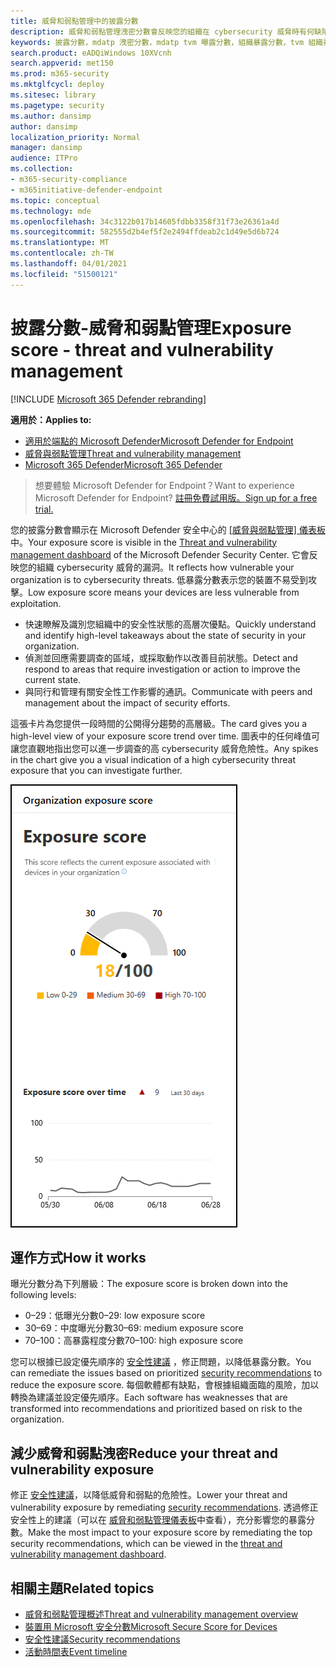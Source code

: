 ```yaml
---
title: 威脅和弱點管理中的披露分數
description: 威脅和弱點管理洩密分數會反映您的組織在 cybersecurity 威脅時有何缺陷。
keywords: 披露分數，mdatp 洩密分數，mdatp tvm 曝露分數，組織暴露分數，tvm 組織暴露分數，威脅和弱點管理，Microsoft Defender for Endpoint
search.product: eADQiWindows 10XVcnh
search.appverid: met150
ms.prod: m365-security
ms.mktglfcycl: deploy
ms.sitesec: library
ms.pagetype: security
ms.author: dansimp
author: dansimp
localization_priority: Normal
manager: dansimp
audience: ITPro
ms.collection:
- m365-security-compliance
- m365initiative-defender-endpoint
ms.topic: conceptual
ms.technology: mde
ms.openlocfilehash: 34c3122b017b14605fdbb3358f31f73e26361a4d
ms.sourcegitcommit: 582555d2b4ef5f2e2494ffdeab2c1d49e5d6b724
ms.translationtype: MT
ms.contentlocale: zh-TW
ms.lasthandoff: 04/01/2021
ms.locfileid: "51500121"
---
```

# <a name="exposure-score---threat-and-vulnerability-management"></a><span data-ttu-id="23c8c-104">披露分數-威脅和弱點管理</span><span class="sxs-lookup"><span data-stu-id="23c8c-104">Exposure score - threat and vulnerability management</span></span>

[!INCLUDE [Microsoft 365 Defender rebranding](../../includes/microsoft-defender.md)]

<span data-ttu-id="23c8c-105">**適用於：**</span><span class="sxs-lookup"><span data-stu-id="23c8c-105">**Applies to:**</span></span>

- [<span data-ttu-id="23c8c-106">適用於端點的 Microsoft Defender</span><span class="sxs-lookup"><span data-stu-id="23c8c-106">Microsoft Defender for Endpoint</span></span>](https://go.microsoft.com/fwlink/?linkid=2154037)
- [<span data-ttu-id="23c8c-107">威脅與弱點管理</span><span class="sxs-lookup"><span data-stu-id="23c8c-107">Threat and vulnerability management</span></span>](next-gen-threat-and-vuln-mgt.md)
- [<span data-ttu-id="23c8c-108">Microsoft 365 Defender</span><span class="sxs-lookup"><span data-stu-id="23c8c-108">Microsoft 365 Defender</span></span>](https://go.microsoft.com/fwlink/?linkid=2118804)

><span data-ttu-id="23c8c-109">想要體驗 Microsoft Defender for Endpoint？</span><span class="sxs-lookup"><span data-stu-id="23c8c-109">Want to experience Microsoft Defender for Endpoint?</span></span> [<span data-ttu-id="23c8c-110">註冊免費試用版。</span><span class="sxs-lookup"><span data-stu-id="23c8c-110">Sign up for a free trial.</span></span>](https://www.microsoft.com/microsoft-365/windows/microsoft-defender-atp?ocid=docs-wdatp-portaloverview-abovefoldlink)

<span data-ttu-id="23c8c-111">您的披露分數會顯示在 Microsoft Defender 安全中心的 [ [威脅與弱點管理] 儀表板](tvm-dashboard-insights.md) 中。</span><span class="sxs-lookup"><span data-stu-id="23c8c-111">Your exposure score is visible in the [Threat and vulnerability management dashboard](tvm-dashboard-insights.md) of the Microsoft Defender Security Center.</span></span> <span data-ttu-id="23c8c-112">它會反映您的組織 cybersecurity 威脅的漏洞。</span><span class="sxs-lookup"><span data-stu-id="23c8c-112">It reflects how vulnerable your organization is to cybersecurity threats.</span></span> <span data-ttu-id="23c8c-113">低暴露分數表示您的裝置不易受到攻擊。</span><span class="sxs-lookup"><span data-stu-id="23c8c-113">Low exposure score means your devices are less vulnerable from exploitation.</span></span>

- <span data-ttu-id="23c8c-114">快速瞭解及識別您組織中的安全性狀態的高層次優點。</span><span class="sxs-lookup"><span data-stu-id="23c8c-114">Quickly understand and identify high-level takeaways about the state of security in your organization.</span></span>
- <span data-ttu-id="23c8c-115">偵測並回應需要調查的區域，或採取動作以改善目前狀態。</span><span class="sxs-lookup"><span data-stu-id="23c8c-115">Detect and respond to areas that require investigation or action to improve the current state.</span></span>
- <span data-ttu-id="23c8c-116">與同行和管理有關安全性工作影響的通訊。</span><span class="sxs-lookup"><span data-stu-id="23c8c-116">Communicate with peers and management about the impact of security efforts.</span></span>

<span data-ttu-id="23c8c-117">這張卡片為您提供一段時間的公開得分趨勢的高層級。</span><span class="sxs-lookup"><span data-stu-id="23c8c-117">The card gives you a high-level view of your exposure score trend over time.</span></span> <span data-ttu-id="23c8c-118">圖表中的任何峰值可讓您直觀地指出您可以進一步調查的高 cybersecurity 威脅危險性。</span><span class="sxs-lookup"><span data-stu-id="23c8c-118">Any spikes in the chart give you a visual indication of a high cybersecurity threat exposure that you can investigate further.</span></span>

![披露分數卡片](images/tvm_exp_score.png)

## <a name="how-it-works"></a><span data-ttu-id="23c8c-120">運作方式</span><span class="sxs-lookup"><span data-stu-id="23c8c-120">How it works</span></span>

<span data-ttu-id="23c8c-121">曝光分數分為下列層級：</span><span class="sxs-lookup"><span data-stu-id="23c8c-121">The exposure score is broken down into the following levels:</span></span>

- <span data-ttu-id="23c8c-122">0–29：低曝光分數</span><span class="sxs-lookup"><span data-stu-id="23c8c-122">0–29: low exposure score</span></span>
- <span data-ttu-id="23c8c-123">30–69：中度曝光分數</span><span class="sxs-lookup"><span data-stu-id="23c8c-123">30–69: medium exposure score</span></span>
- <span data-ttu-id="23c8c-124">70–100：高暴露程度分數</span><span class="sxs-lookup"><span data-stu-id="23c8c-124">70–100: high exposure score</span></span>

<span data-ttu-id="23c8c-125">您可以根據已設定優先順序的 [安全性建議](tvm-security-recommendation.md) ，修正問題，以降低暴露分數。</span><span class="sxs-lookup"><span data-stu-id="23c8c-125">You can remediate the issues based on prioritized [security recommendations](tvm-security-recommendation.md) to reduce the exposure score.</span></span> <span data-ttu-id="23c8c-126">每個軟體都有缺點，會根據組織面臨的風險，加以轉換為建議並設定優先順序。</span><span class="sxs-lookup"><span data-stu-id="23c8c-126">Each software has weaknesses that are transformed into recommendations and prioritized based on risk to the organization.</span></span>

## <a name="reduce-your-threat-and-vulnerability-exposure"></a><span data-ttu-id="23c8c-127">減少威脅和弱點洩密</span><span class="sxs-lookup"><span data-stu-id="23c8c-127">Reduce your threat and vulnerability exposure</span></span>

<span data-ttu-id="23c8c-128">修正 [安全性建議](tvm-security-recommendation.md)，以降低威脅和弱點的危險性。</span><span class="sxs-lookup"><span data-stu-id="23c8c-128">Lower your threat and vulnerability exposure by remediating [security recommendations](tvm-security-recommendation.md).</span></span> <span data-ttu-id="23c8c-129">透過修正安全性上的建議（可以在 [威脅和弱點管理儀表板](tvm-dashboard-insights.md)中查看），充分影響您的暴露分數。</span><span class="sxs-lookup"><span data-stu-id="23c8c-129">Make the most impact to your exposure score by remediating the top security recommendations, which can be viewed in the [threat and vulnerability management dashboard](tvm-dashboard-insights.md).</span></span>

## <a name="related-topics"></a><span data-ttu-id="23c8c-130">相關主題</span><span class="sxs-lookup"><span data-stu-id="23c8c-130">Related topics</span></span>

- [<span data-ttu-id="23c8c-131">威脅和弱點管理概述</span><span class="sxs-lookup"><span data-stu-id="23c8c-131">Threat and vulnerability management overview</span></span>](next-gen-threat-and-vuln-mgt.md)
- [<span data-ttu-id="23c8c-132">裝置用 Microsoft 安全分數</span><span class="sxs-lookup"><span data-stu-id="23c8c-132">Microsoft Secure Score for Devices</span></span>](tvm-microsoft-secure-score-devices.md)
- [<span data-ttu-id="23c8c-133">安全性建議</span><span class="sxs-lookup"><span data-stu-id="23c8c-133">Security recommendations</span></span>](tvm-security-recommendation.md)
- [<span data-ttu-id="23c8c-134">活動時間表</span><span class="sxs-lookup"><span data-stu-id="23c8c-134">Event timeline</span></span>](threat-and-vuln-mgt-event-timeline.md)

